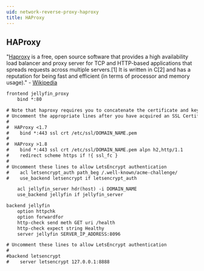 ```yaml
---
uid: network-reverse-proxy-haproxy
title: HAProxy
---
```


## HAProxy

"[Haproxy](https://www.haproxy.com/) is a free, open source software that provides a high availability load balancer and proxy server for TCP and HTTP-based applications that spreads requests across multiple servers.[1] It is written in C[2] and has a reputation for being fast and efficient (in terms of processor and memory usage)." - [Wikipedia](https://en.wikipedia.org/wiki/HAProxy)

```txt
frontend jellyfin_proxy
    bind *:80

# Note that haproxy requires you to concatenate the certificate and key into a single file
# Uncomment the appropriate lines after you have acquired an SSL Certificate
#
#  HAProxy <1.7
#    bind *:443 ssl crt /etc/ssl/DOMAIN_NAME.pem
#
#  HAProxy >1.8
#    bind *:443 ssl crt /etc/ssl/DOMAIN_NAME.pem alpn h2,http/1.1
#    redirect scheme https if !{ ssl_fc }
#
# Uncomment these lines to allow LetsEncrypt authentication
#    acl letsencrypt_auth path_beg /.well-known/acme-challenge/
#    use_backend letsencrypt if letsencrypt_auth

    acl jellyfin_server hdr(host) -i DOMAIN_NAME
    use_backend jellyfin if jellyfin_server

backend jellyfin
    option httpchk
    option forwardfor
    http-check send meth GET uri /health
    http-check expect string Healthy
    server jellyfin SERVER_IP_ADDRESS:8096

# Uncomment these lines to allow LetsEncrypt authentication
#
#backend letsencrypt
#    server letsencrypt 127.0.0.1:8888
```
